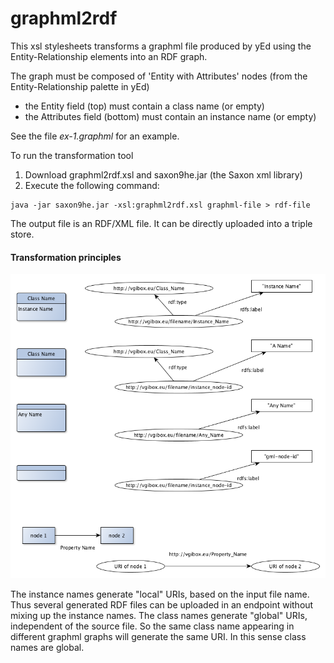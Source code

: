 # graphml2rdf

This xsl stylesheets transforms a graphml file produced by yEd using the Entity-Relationship elements into an RDF graph.

The graph must be composed of 'Entity with Attributes' nodes (from the Entity-Relationship palette in yEd)

  - the Entity field (top) must contain a class name (or empty)
  - the Attributes field (bottom) must contain an instance name (or empty)

See the file _ex-1.graphml_ for an example.
  
To run the transformation tool

  1. Download graphml2rdf.xsl and saxon9he.jar (the Saxon xml library)
  2. Execute the following command:

    java -jar saxon9he.jar -xsl:graphml2rdf.xsl graphml-file > rdf-file
   
The output file is an RDF/XML file. It can be directly uploaded into a triple store.

#### Transformation principles

 ![transformation principles](graphml2rdf_Principles.png)

The instance names generate "local" URIs, based on the input file name.  Thus several generated RDF files can be uploaded in an endpoint without mixing up the instance names. The class names generate "global" URIs, independent of the source file. So the same class name appearing in different graphml graphs will generate the same URI. In this sense class names are global.
